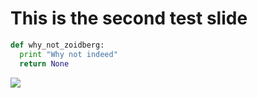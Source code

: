 # This is the second test slide

```python
def why_not_zoidberg:
  print "Why not indeed"
  return None
```
![](https://s-media-cache-ak0.pinimg.com/236x/d7/06/ae/d706ae3a8a2da0d77c198bc43ece9207.jpg)
